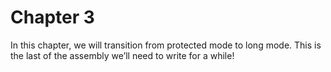 # Chapter 3

In this chapter, we will transition from protected mode to long mode. This is
the last of the assembly we’ll need to write for a while!
